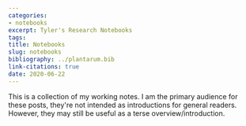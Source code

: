 ```yaml
---
categories:
- notebooks
excerpt: Tyler's Research Notebooks
tags:
title: Notebooks
slug: notebooks
bibliography: ../plantarum.bib
link-citations: true
date: 2020-06-22
---
```


This is a collection of my working notes. I am the primary audience for
these posts, they're not intended as introductions for general readers.
However, they may still be useful as a terse overview/introduction.
